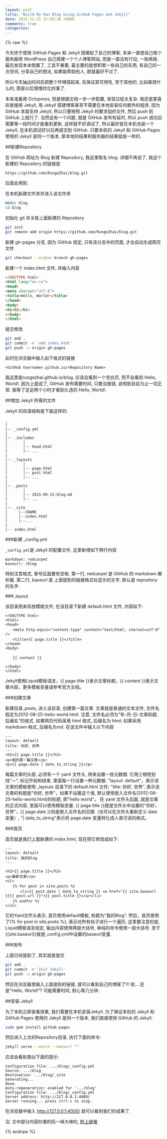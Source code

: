 ```yaml
---
layout: post
title: "Build My Own Blog Using GitHub Pages and Jekyll"
date: 2015-12-21 21:50:38 +0800
comments: true
categories: 
---
```


{% raw %}

今天终于使用 GitHub Pages 和 Jekyll 搭建起了自己的博客, 本来一直想自己租个服务器用 WordPress 自己搭建一个个人博客网站, 但是一直没有行动, 一拖再拖. 最后发现本末倒置了, 工具不重要, 最主要的是想积累一些自己的东西, 有自己的一点空间, 分享自己的想法, 如果能帮助别人, 那就最好不过了.

<!--More-->

所以今天抽出时间先把整个环境搭起来, 先保证其可用性, 至于其他的, 比如美观什么的, 那是以后慢慢优化的事了.

本来准备用 Octopress, 但是根据文档一步一步配置, 发现过程太复杂. 我还是更喜欢直接用 Jekyll, 用 Jekyll 搭建博客甚至不需要在本地安装任何额外的程序, 因为 GitHub 本就支持 Jekyll, 所以只要按照 Jekyll 的要求组织文件, 然后 push 到 GitHub 上就行了. 当然这有一个问题, 就是 GitHub 发布有延时, 所以 push 成功后需要等一段时间才能看到更新, 这样就不好调试了, 所以最好是在本机也装一个 Jekyll, 在本机调试好以后再提交到 GitHub. 只要本机的 Jekyll 和 GitHub Pages 使用的 Jekyll 是同一个版本, 那本地的结果和服务器的结果就是一样的.

##新建Repository

在 GitHub 网站为 Blog 新建 Repository, 我这里取名 blog. 详细不再说了, 我这个新建的 Repository 的链接是

```
https://github.com/RungeZhai/blog.git
```

后面会用到.

在本机新建文件夹并进入该文件夹

```bash
mkdir blog
cd blog
```

初始化 git 并关联上面新建的 Repository

```bash
git init
git remote add origin https://github.com/RungeZhai/blog.git
```

新建 gh-pages 分支, 因为 GitHub 规定, 只有该分支中的页面, 才会自动生成网页文件

```bash
git checkout --orphan branch gh-pages
```

新建一个 index.html 文件, 并输入内容

```html
<!DOCTYPE html>
<html lang=“en-ca”>
<head>
<meta charset=“utf-8”>
<title>Hello, World!</title>
</head>
<body>
<h1>H1</h1>
</body>
</html>
```

提交修改

```bash
git add .
git commit -m 'add index.html'
git push -u origin gh-pages
```

此时在浏览器中输入如下格式的链接

```
<GitHub Username>.github.io/<Repository Name>
```

我这里是rungezhai.github.io/blog. 应该会看到一个空白页, 而不会看到 Hello, World!. 因为上面说了, GitHub 发布需要时间, 只要没报错, 说明到目前为止一切正常. 我等了足足两个小时才看到久违的 Hello, World!.

##增加 Jekyll 所需的文件

Jekyll 的目录结构是下面这样的:

```
.
|
|-- _config.yml
|
|-- _includes
|       |
|       |-- head.html
|       |-- ...
|
|-- _layouts
|       |
|       |-- page.html
|       |-- post.html
|       |-- ...
|
|-- _posts
|       |
|       |-- 2015-09-23-blog.md
|       |-- ...
|
|-- _site
|     |--CNAME
|     |--index.html
|     |--...
|
|-- index.html
```

###新建 _config.yml

`_config.yml`是 Jekyll 的配置文件, 这里新增如下两行内容

```
markdown: redcarpet
baseurl: /blog
```

特别注意格式, 冒号后面要有空格. 第一行, redcarpet 是 GitHub 的 markdown 解析器. 第二行, baseurl 是 上面提到的链接格式处显示的文字, 默认是 repository 的名字.

###_layout

该目录用来存放模板文件, 在该目录下新建 default.html 文件, 内容如下:

```
<!DOCTYPE html>
<html>
<head>
　　<meta http-equiv="content-type" content="text/html; charset=utf-8" />
　　<title>{{ page.title }}</title>
</head>
<body>

　　{{ content }}

</body>
</html>
```

Jekyll使用Liquid模板语言，{{ page.title }}表示文章标题，{{ content }}表示文章内容，更多模板变量请参考官方文档。

###创建文章

新建目录_posts, 进入该目录, 创建第一篇文章. 文章就是普通的文本文件, 文件名假定为2012-08-25-hello-world.html. 注意, 文件名必须为"年-月-日-文章标题.后缀名"的格式. 如果网页代码采用 html 格式, 后缀名为 html; 如果采用 markdown 格式, 后缀名为md. 在该文件中输入以下内容

```
---
layout: default
title: 你好，世界
---
<h2>{{ page.title }}</h2>
<p>我的第一篇文章</p>
<p>{{ page.date | date_to_string }}</p>
```

每篇文章的头部, 必须有一个 yaml 文件头, 用来设置一些元数据. 它用三根短划线"—", 标记开始和结束, 里面每一行设置一种元数据. "layout: default"，表示该文章的模板使用 _layouts 目录下的 default.html 文件; "title: 你好, 世界”, 表示该文章的标题是"你好, 世界"，如果不设置这个值, 默认使用嵌入文件名(2012-08-25-hello-world.html)的标题, 即"hello world"。 在 yaml 文件头后面, 就是文章的正式内容, 里面可以使用模板变量. {{ page.title }}就是文件头中设置的"你好，世界"，{{ page.date }}则是嵌入文件名的日期（也可以在文件头重新定义 date 变量）, "| date_to_string"表示将 page.date 变量转化成人类可读的格式。

###首页

首页就是我们上面新建的 index.html, 现在把它修改成如下:

```
---
layout: default
title: 我的Blog
---

<h2>{{ page.title }}</h2>
<p>最新文章</p>
<ul>
　　{% for post in site.posts %}
　　　　<li>{{ post.date | date_to_string }} <a href="{{ site.baseurl }}{{ post.url }}">{{ post.title }}</a></li>
　　{% endfor %}
</ul>
```

它的Yaml文件头表示, 首页使用default模板, 标题为"我的Blog". 然后，首页使用了{% for post in site.posts %}, 表示对所有帖子进行一个遍历. 这里要注意的是, Liquid模板语言规定, 输出内容使用两层大括号, 单纯的命令使用一层大括号. 至于{{site.baseurl}}就是_config.yml中设置的baseurl变量.

###发布

上面已经提到了, 其实就是提交

```bash
git add .
git commit -m 'Init Jekyll'
git push -u origin gh-pages
```

然后在浏览器里输入上面提到的链接, 就可以看到自己的博客了!!! 呃… 还是"Hello, World!“? 可能需要时间, 耐心等几分钟.

##安装 Jekyll

为了本机立即查看效果, 我们需要在本机安装Jekyll. 为了保证本机的 Jekyll 和 GitHub Pages 使用的 Jekyll 是同一个版本, 我们直接使用 GitHub 的 Jekyll:

```bash
sudo gem install github-pages
```

然后进入上文的Repository目录, 执行下面的命令:

```bash
jekyll serve --watch --baseurl ""
```

应该会看到类似下面的提示:

```
Configuration file: .../blog/_config.yml
Source: .../blog
Destination: .../blog/_site
Generating...
done.
Auto-regeneration: enabled for '.../blog'
Configuration file: .../blog/_config.yml
Server address: http://127.0.0.1:4000/
Server running... press ctrl-c to stop.
```

在浏览器中输入 http://127.0.0.1:4000/ 就可以看到我们的成果了.

注: 文中部分内容抄袭的阮一峰大神的, [附上链接](http://www.ruanyifeng.com/blog/2012/08/blogging_with_jekyll.html)

{% endraw %}
